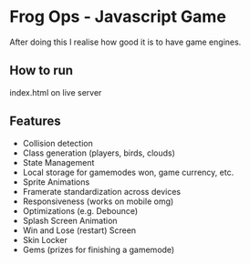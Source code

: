 # Frog Ops - Javascript Game

After doing this I realise how good it is to have game engines.

## How to run

index.html on live server

## Features

- Collision detection
- Class generation (players, birds, clouds)
- State Management
- Local storage for gamemodes won, game currency, etc.
- Sprite Animations
- Framerate standardization across devices
- Responsiveness (works on mobile omg)
- Optimizations (e.g. Debounce)
- Splash Screen Animation
- Win and Lose (restart) Screen
- Skin Locker
- Gems (prizes for finishing a gamemode)

